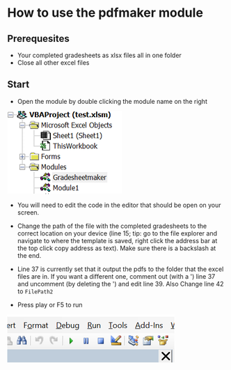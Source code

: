 # How to use the pdfmaker module

## Prerequesites 

- Your completed gradesheets as xlsx files all in one folder
- Close all other excel files

## Start
- Open the module by double clicking the module name on the right

![](img/img2.png)

- You will need to edit the code in the editor that should be open on your screen.

- Change the path of the file with the completed gradesheets to the correct location on your device (line 15; tip: go to the file explorer and navigate to where the template is saved, right click the address bar at the top click copy address as text). Make sure there is a backslash at the end.

- Line 37 is currently set that it output the pdfs to the folder that the excel files are in. If you want a different one, comment out (with a ') line 37 and uncomment (by deleting the ') and edit line 39. Also Change line 42 to `FilePath2`

- Press play or F5 to run

![](img/img3.png)
